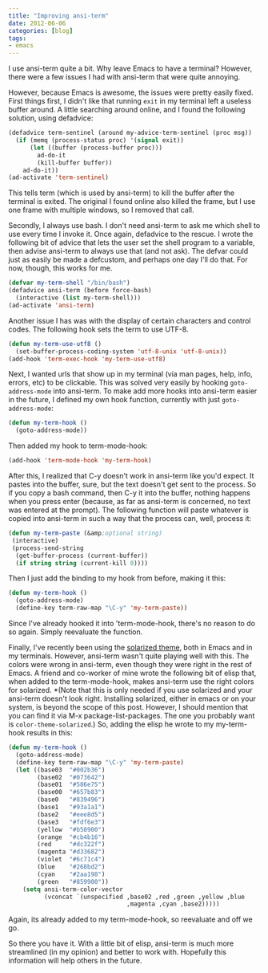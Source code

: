 ```yaml
---
title: "Improving ansi-term"
date: 2012-06-06
categories: [blog]
tags:
- emacs
---
```

I use ansi-term quite a bit. Why leave Emacs to have a terminal? However, there were a few issues I had with ansi-term that were quite annoying.
<!--more-->
However, because Emacs is awesome, the issues were pretty easily fixed.
First things first, I didn't like that running `exit` in my terminal left a useless buffer around. A little searching around online, and I found the following solution, using defadvice:

```cl
(defadvice term-sentinel (around my-advice-term-sentinel (proc msg))
  (if (memq (process-status proc) '(signal exit))
      (let ((buffer (process-buffer proc)))
        ad-do-it
        (kill-buffer buffer))
    ad-do-it))
(ad-activate 'term-sentinel)
```

This tells term (which is used by ansi-term) to kill the buffer after the terminal is exited. The original I found online also killed the frame, but I use one frame with multiple windows, so I removed that call.

Secondly, I always use bash. I don't need ansi-term to ask me which shell to use every time I invoke it. Once again, defadvice to the rescue. I wrote the following bit of advice that lets the user set the shell program to a variable, then advise ansi-term to always use that (and not ask). The defvar could just as easily be made a defcustom, and perhaps one day I'll do that. For now, though, this works for me.

```cl
(defvar my-term-shell "/bin/bash")
(defadvice ansi-term (before force-bash)
  (interactive (list my-term-shell)))
(ad-activate 'ansi-term)
```

Another issue I has was with the display of certain characters and control codes. The following hook sets the term to use UTF-8.

```cl
(defun my-term-use-utf8 ()
  (set-buffer-process-coding-system 'utf-8-unix 'utf-8-unix))
(add-hook 'term-exec-hook 'my-term-use-utf8)
```

Next, I wanted urls that show up in my terminal (via man pages, help, info, errors, etc) to be clickable. This was solved very easily by hooking `goto-address-mode` into ansi-term. To make add more hooks into ansi-term easier in the future, I defined my own hook function, currently with just `goto-address-mode`:

```cl
(defun my-term-hook ()
  (goto-address-mode))
```

Then added my hook to term-mode-hook:

```cl
(add-hook 'term-mode-hook 'my-term-hook)
```

After this, I realized that C-y doesn't work in ansi-term like you'd expect. It pastes into the buffer, sure, but the text doesn't get sent to the process. So if you copy a bash command, then C-y it into the buffer, nothing happens when you press enter (because, as far as ansi-term is concerned, no text was entered at the prompt). The following function will paste whatever is copied into ansi-term in such a way that the process can, well, process it:

```cl
(defun my-term-paste (&amp;optional string)
 (interactive)
 (process-send-string
  (get-buffer-process (current-buffer))
  (if string string (current-kill 0))))
```

Then I just add the binding to my hook from before, making it this:

```cl
(defun my-term-hook ()
  (goto-address-mode)
  (define-key term-raw-map "\C-y" 'my-term-paste))
```

Since I've already hooked it into 'term-mode-hook, there's no reason to do so again. Simply reevaluate the function.

Finally, I've recently been using the [solarized theme](http://ethanschoonover.com/solarized), both in Emacs and in my terminals. However, ansi-term wasn't quite playing well with this. The colors were wrong in ansi-term, even though they were right in the rest of Emacs. A friend and co-worker of mine wrote the following bit of elisp that, when added to the term-mode-hook, makes ansi-term use the right colors for solarized. *(Note that this is only needed if you use solarized and your ansi-term doesn't look right. Installing solarized, either in emacs or on your system, is beyond the scope of this post. However, I should mention that you can find it via M-x package-list-packages. The one you probably want is `color-theme-solarized`.) So, adding the elisp he wrote to my my-term-hook results in this:

```cl
(defun my-term-hook ()
  (goto-address-mode)
  (define-key term-raw-map "\C-y" 'my-term-paste)
  (let ((base03  "#002b36")
        (base02  "#073642")
        (base01  "#586e75")
        (base00  "#657b83")
        (base0   "#839496")
        (base1   "#93a1a1")
        (base2   "#eee8d5")
        (base3   "#fdf6e3")
        (yellow  "#b58900")
        (orange  "#cb4b16")
        (red     "#dc322f")
        (magenta "#d33682")
        (violet  "#6c71c4")
        (blue    "#268bd2")
        (cyan    "#2aa198")
        (green   "#859900"))
    (setq ansi-term-color-vector
          (vconcat `(unspecified ,base02 ,red ,green ,yellow ,blue
                                 ,magenta ,cyan ,base2)))))
```

Again, its already added to my term-mode-hook, so reevaluate and off we go.

So there you have it. With a little bit of elisp, ansi-term is much more streamlined (in my opinion) and better to work with. Hopefully this information will help others in the future.
